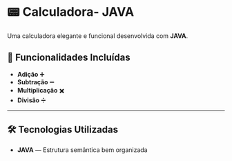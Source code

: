 # 📟 Calculadora- JAVA

Uma calculadora elegante e funcional desenvolvida com **JAVA**.


## 🚀 Funcionalidades Incluídas

- **Adição** ➕  
- **Subtração** ➖  
- **Multiplicação** ✖️  
- **Divisão** ➗
---

## 🛠 Tecnologias Utilizadas

- **JAVA** — Estrutura semântica bem organizada  
